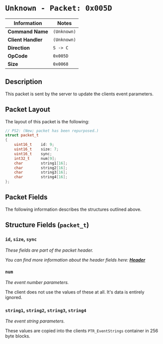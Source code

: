 # `Unknown - Packet: 0x005D`

| Information               | Notes |
|---                        |---    |
| **Command Name**          | `(Unknown)` |
| **Client Handler**        | `(Unknown)` |
| **Direction**             | `S -> C` |
| **OpCode**                | `0x005D` |
| **Size**                  | `0x0068` |

## Description

This packet is sent by the server to update the clients event parameters.

## Packet Layout

The layout of this packet is the following:

```cpp
// PS2: (New; packet has been repurposed.)
struct packet_t
{
    uint16_t    id: 9;
    uint16_t    size: 7;
    uint16_t    sync;
    int32_t     num[9];
    char        string1[16];
    char        string2[16];
    char        string3[16];
    char        string4[16];
};
```

## Packet Fields

The following information describes the structures outlined above.

## Structure Fields (`packet_t`)

### `id`, `size`, `sync`

_These fields are part of the packet header._

_You can find more information about the header fields here: [**Header**](/world/server/Header.md)_

### `num`

_The event number parameters._

The client does not use the values of these at all. It's data is entirely ignored.

### `string1`, `string2`, `string3`, `string4`

_The event string parameters._

These values are copied into the clients `PTR_EventStrings` container in 256 byte blocks.

